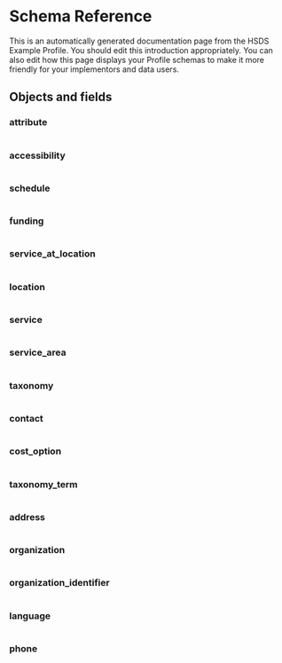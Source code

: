 Schema Reference
================

This is an automatically generated documentation page from the HSDS Example Profile. You should edit this introduction appropriately. You can also edit how this page displays your Profile schemas to make it more friendly for your implementors and data users.

## Objects and fields

### attribute

```{jsonschema} ../schema/attribute.json
```
### accessibility

```{jsonschema} ../schema/accessibility.json
```
### schedule

```{jsonschema} ../schema/schedule.json
```
### funding

```{jsonschema} ../schema/funding.json
```
### service_at_location

```{jsonschema} ../schema/service_at_location.json
```
### location

```{jsonschema} ../schema/location.json
```
### service

```{jsonschema} ../schema/service.json
```
### service_area

```{jsonschema} ../schema/service_area.json
```
### taxonomy

```{jsonschema} ../schema/taxonomy.json
```
### contact

```{jsonschema} ../schema/contact.json
```
### cost_option

```{jsonschema} ../schema/cost_option.json
```
### taxonomy_term

```{jsonschema} ../schema/taxonomy_term.json
```
### address

```{jsonschema} ../schema/address.json
```
### organization

```{jsonschema} ../schema/organization.json
```
### organization_identifier

```{jsonschema} ../schema/organization_identifier.json
```
### language

```{jsonschema} ../schema/language.json
```
### phone

```{jsonschema} ../schema/phone.json
```
